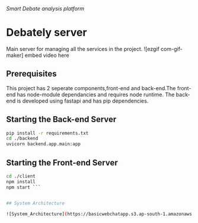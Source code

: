 *Smart Debate analysis platform*
# Debately server

Main server for managing all the services in the project.
![ezgif com-gif-maker] embed video here


## Prerequisites
This project has 2 seperate components,front-end and back-end.The front-end has node-module dependancies and requires node runtime.
The back-end is developed using fastapi and has pip dependencies.


## Starting the Back-end Server
 ```sh 
 pip install -r requirements.txt
 cd ./backend
 uvicorn backend.app.main:app 
 ```
 
## Starting the Front-end Server
```sh 
cd ./client
npm install
npm start ```


## System Architecture

![System_Architecture](https://basicwebchatapp.s3.ap-south-1.amazonaws.com/DEbate+Session.png)